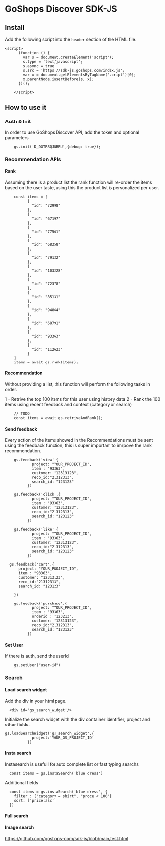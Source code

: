 # GoShops Discover SDK-JS

## Install

Add the following script into the `header` section of the HTML file.

```
<script>
      (function () {
        var s = document.createElement('script');
        s.type = 'text/javascript';
        s.async = true;
        s.src = 'https://sdk-js.goshops.com/index.js';
        var x = document.getElementsByTagName('script')[0];
        x.parentNode.insertBefore(s, x);
      })();

    </script>
```

## How to use it 

### Auth & Init 

In order to use GoShops Discover API, add the token and optional parameters 

```
    gs.init('D_DGTRBQJBBRU',{debug: true});
```

### Recommendation APIs

#### Rank 

Assuming there is a product list the rank function will re-order the items based on the user taste, using this the product list is personalized per user.

```
    const items = [
          {
            "id": "72998"
          },
          {
            "id": "67197"
          },
          {
            "id": "77561"
          },
          {
            "id": "68358"
          },
          {
            "id": "79132"
          },
          {
            "id": "103228"
          },
          {
            "id": "72378"
          },
          {
            "id": "85131"
          },
          {
            "id": "94864"
          },
          {
            "id": "68791"
          },
          {
            "id": "93363"
          },
          {
            "id": "112623"
          }
    ]
    items = await gs.rank(items);
```

#### Recommendation

Without providing a list, this function will perform the following tasks in order. 

1 - Retrive the top 100 items for this user using history data
2 - Rank the 100 items using recent feedback and context (category or search)

```
    // TODO
    const items = await gs.retriveAndRank();
```

#### Send feedback

Every action of the items showed in the Recommendations must be sent using the feedback function, this is super important to imrpove the rank recommendation. 

```
    gs.feedback('view',{
            project: "YOUR_PROJECT_ID",
            item : "93363",
            customer: "12313123",
            reco_id:"21312313",
            search_id: "123123"
          })
          
    gs.feedback('click',{
            project: "YOUR_PROJECT_ID",
            item : "93363",
            customer: "12313123",
            reco_id:"21312313",
            search_id: "123123"
          })

    gs.feedback('like',{
            project: "YOUR_PROJECT_ID",
            item : "93363",
            customer: "12313123",
            reco_id:"21312313",
            search_id: "123123"
          })
          
  gs.feedback('cart',{
      project: "YOUR_PROJECT_ID", 
      item : "93363",
      customer: "12313123",
      reco_id:"21312313",
      search_id: "123123"
      
    })
          
    gs.feedback('purchase',{
            project: "YOUR_PROJECT_ID",
            item : "93363",
            orderid : "123213",
            customer: "12313123",
            reco_id:"21312313",
            search_id: "123123"
          })
```

#### Set User

If there is auth, send the userId

```
    gs.setUser("user-id")
```


### Search 

#### Load search widget 

Add the div in your html page. 

```
  <div id='gs_search_widget'/>
```

Initialize the search widget with the div container identifier, project and other fields. 

```
gs.loadSearchWidget('gs_search_widget',{
            project:'YOUR_GS_PROJECT_ID' 
          })

```
#### Insta search 

Instasearch is usefull for auto complete list or fast typing searchs 

```
  const items = gs.instaSearch('blue dress')
```

Additional fields 

```
  const items = gs.instaSearch('blue dress', {
    filter : ["category = shirt", "proce < 100"]
    sort: ['price:asc']
  })
```

#### Full search 


#### Image search 


https://github.com/goshops-com/sdk-js/blob/main/test.html

